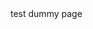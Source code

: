 <html>
<head>
 <script type="text/javascript">
  window.location.replace("https://www.fairlawneruv.com");
 </script>
 <title>test dummy page</title>
</head>
<body>
test dummy page
</body>
</html>
